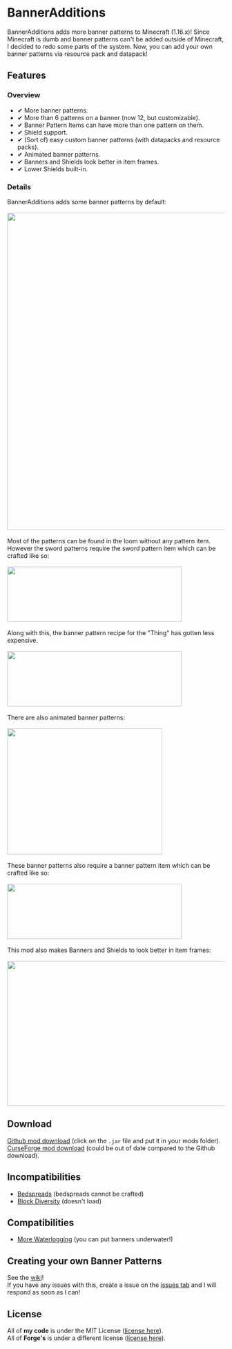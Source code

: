 # BannerAdditions
BannerAdditions adds more banner patterns to Minecraft (1.16.x)!
Since Minecraft is dumb and banner patterns can't be added outside of Minecraft, I decided to redo some parts of the system. Now, you can add your own banner patterns via resource pack and datapack!

## Features
### Overview
- ✔ More banner patterns.
- ✔ More than 6 patterns on a banner (now 12, but customizable).
- ✔ Banner Pattern Items can have more than one pattern on them.
- ✔ Shield support.
- ✔ (Sort of) easy custom banner patterns (with datapacks and resource packs).
- ✔ Animated banner patterns.
- ✔ Banners and Shields look better in item frames.
- ✔ Lower Shields built-in.

### Details
BannerAdditions adds some banner patterns by default:<br><br>
<img src="../files/images/banner_0.png" width="735"><br><br>
Most of the patterns can be found in the loom without any pattern item. However the sword patterns require the sword pattern item which can be crafted like so:<br><br>
<img src="../files/images/crafting_swords.png" width="404" height="128"><br><br>
Along with this, the banner pattern recipe for the "Thing" has gotten less expensive.<br><br>
<img src="../files/images/crafting_thing_charge.png" width="404" height="128"><br><br>
There are also animated banner patterns:<br><br>
<img src="../files/images/banner_1.gif" width="359" height="292"><br><br>
These banner patterns also require a banner pattern item which can be crafted like so:<br><br>
<img src="../files/images/crafting_animations.png" width="404" height="128"><br><br>
This mod also makes Banners and Shields to look better in item frames:<br><br>
<img src="../files/images/itemframes.png" width="716" height="336">

## Download
[Github mod download](https://github.com/EliteAsian123/BannerAdditions/releases) (click on the `.jar` file and put it in your mods folder).<br>
[CurseForge mod download](https://www.curseforge.com/minecraft/mc-mods/banneradditions) (could be out of date compared to the Github download).

## Incompatibilities
- [Bedspreads](https://www.curseforge.com/minecraft/mc-mods/bedspreads) (bedspreads cannot be crafted)
- [Block Diversity](https://www.curseforge.com/minecraft/mc-mods/block-diversity) (doesn't load)

## Compatibilities
- [More Waterlogging](https://www.curseforge.com/minecraft/mc-mods/more-waterlogging) (you can put banners underwater!)

## Creating your own Banner Patterns
See the [wiki](https://github.com/EliteAsian123/BannerAdditions/wiki/Creating-Custom-Banner-Patterns)!<br>
If you have any issues with this, create a issue on the [issues tab](https://github.com/EliteAsian123/BannerAdditions/issues) and I will respond as soon as I can!

## License
All of **my code** is under the MIT License ([license here](../1.16.x/LICENSE)).<br>
All of **Forge's** is under a different license ([license here](../1.16.x/FORGE_LICENSE)).

